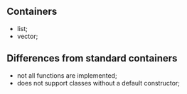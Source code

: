 ## Containers

- list;
- vector;

## Differences from standard containers

- not all functions are implemented;
- does not support classes without a default constructor;
